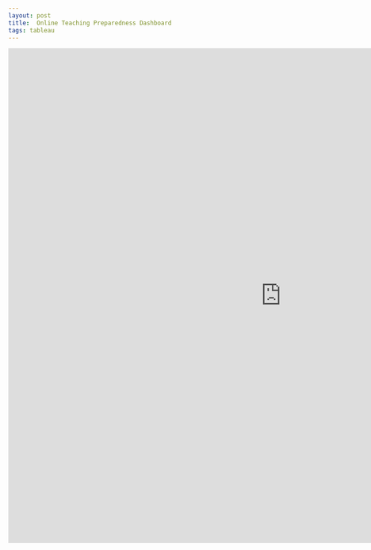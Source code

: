 ```yaml
---
layout: post
title:  Online Teaching Preparedness Dashboard
tags: tableau
---
```


<iframe frameborder="0" src="https://public.tableau.com/views/OnlineTeachingPreparednessDashboard/OnlineTeachingPreparednessDashboard?:display_count=y&:origin=viz_share_link?:embed=yes&:display_count=yes&:showVizHome=no" width = '1100' height = '1000' scrolling='auto' allow></iframe>
